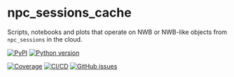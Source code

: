 # npc_sessions_cache
Scripts, notebooks and plots that operate on NWB or NWB-like objects from `npc_sessions` in the cloud.

[![PyPI](https://img.shields.io/pypi/v/npc-sessions-cache.svg?label=PyPI&color=blue)](https://pypi.org/project/npc-sessions-cache/)
[![Python version](https://img.shields.io/pypi/pyversions/npc-sessions-cache)](https://pypi.org/project/npc-sessions-cache/)

[![Coverage](https://img.shields.io/codecov/c/github/alleninstitute/npc_sessions_cache?logo=codecov)](https://app.codecov.io/github/AllenInstitute/npc_sessions_cache)
[![CI/CD](https://img.shields.io/github/actions/workflow/status/alleninstitute/npc_sessions_cache/publish.yml?label=CI/CD&logo=github)](https://github.com/alleninstitute/npc_sessions_cache/actions/workflows/publish.yml)
[![GitHub issues](https://img.shields.io/github/issues/alleninstitute/npc_sessions_cache?logo=github)](https://github.com/alleninstitute/npc_sessions_cache/issues)
